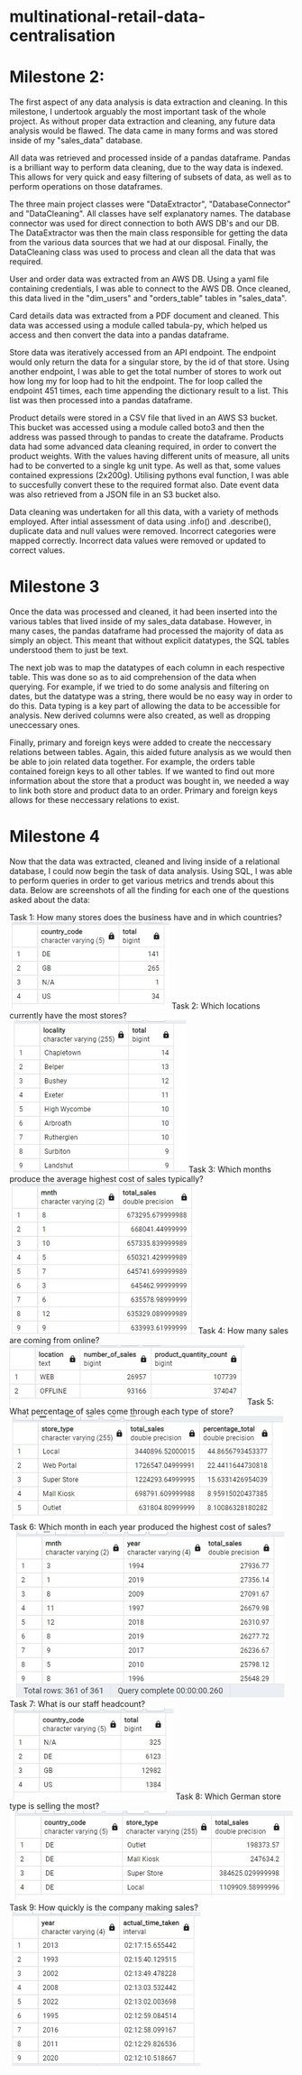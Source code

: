 # multinational-retail-data-centralisation

# Milestone 2:
The first aspect of any data analysis is data extraction and cleaning. In this milestone, I undertook arguably the most important task of the whole project. As without proper data extraction and cleaning, any future data analysis would be flawed. The data came in many forms and was stored inside of my "sales_data" database. 

All data was retrieved and processed inside of a pandas dataframe. Pandas is a brilliant way to perform data cleaning, due to the way data is indexed. This allows for very quick and easy filtering of subsets of data, as well as to perform operations on those dataframes.

The three main project classes were "DataExtractor", "DatabaseConnector" and "DataCleaning". All classes have self explanatory names. The database connector was used for direct connection to both AWS DB's and our DB. The DataExtractor was then the main class responsible for getting the data from the various data sources that we had at our disposal. Finally, the DataCleaning class was used to process and clean all the data that was required.

User and order data was extracted from an AWS DB. Using a yaml file containing credentials, I was able to connect to the AWS DB. Once cleaned, this data lived in the "dim_users" and "orders_table" tables in "sales_data".

Card details data was extracted from a PDF document and cleaned. This data was accessed using a module called tabula-py, which helped us access and then convert the data into a pandas dataframe.

Store data was iteratively accessed from an API endpoint. The endpoint would only return the data for a singular store, by the id of that store. Using another endpoint, I was able to get the total number of stores to work out how long my for loop had to hit the endpoint. The for loop called the endpoint 451 times, each time appending the dictionary result to a list. This list was then processed into a pandas dataframe. 

Product details were stored in a CSV file that lived in an AWS S3 bucket. This bucket was accessed using a module called boto3 and then the address was passed through to pandas to create the dataframe. Products data had some advanced data cleaning required, in order to convert the product weights. With the values having different units of measure, all units had to be converted to a single kg unit type. As well as that, some values contained expressions (2x200g). Utilising pythons eval function, I was able to succesfully convert these to the required format also. Date event data was also retrieved from a JSON file in an S3 bucket also.

Data cleaning was undertaken for all this data, with a variety of methods employed. After intial assessment of data using .info() and .describe(), duplicate data and null values were removed. Incorrect categories were mapped correctly. Incorrect data values were removed or updated to correct values.

# Milestone 3
Once the data was processed and cleaned, it had been inserted into the various tables that lived inside of my sales_data database. However, in many cases, the pandas dataframe had processed the majority of data as simply an object. This meant that without explicit datatypes, the SQL tables understood them to just be text. 

The next job was to map the datatypes of each column in each respective table. This was done so as to aid comprehension of the data when querying. For example, if we tried to do some analysis and filtering on dates, but the datatype was a string, there would be no easy way in order to do this. Data typing is a key part of allowing the data to be accessible for analysis. New derived columns were also created, as well as dropping uneccessary ones. 

Finally, primary and foreign keys were added to create the neccessary relations between tables. Again, this aided future analysis as we would then be able to join related data together. For example, the orders table contained foreign keys to all other tables. If we wanted to find out more information about the store that a product was bought in, we needed a way to link both store and product data to an order. Primary and foreign keys allows for these neccessary relations to exist. 

# Milestone 4
Now that the data was extracted, cleaned and living inside of a relational database, I could now begin the task of data analysis. Using SQL, I was able to perform queries in order to get various metrics and trends about this data. Below are screenshots of all the finding for each one of the questions asked about the data:

Task 1: How many stores does the business have and in which countries? 
![alt text](https://github.com/PDDhillon/multinational-retail-data-centralisation/blob/main/images/Task_1.jpg?raw=true)
Task 2: Which locations currently have the most stores? 
![alt text](https://github.com/PDDhillon/multinational-retail-data-centralisation/blob/main/images/Task_2.jpg?raw=true)
Task 3: Which months produce the average highest cost of sales typically? 
![alt text](https://github.com/PDDhillon/multinational-retail-data-centralisation/blob/main/images/Task_3.jpg?raw=true)
Task 4: How many sales are coming from online? 
![alt text](https://github.com/PDDhillon/multinational-retail-data-centralisation/blob/main/images/Task_4.jpg?raw=true)
Task 5: What percentage of sales come through each type of store? 
![alt text](https://github.com/PDDhillon/multinational-retail-data-centralisation/blob/main/images/Task_5.jpg?raw=true)
Task 6: Which month in each year produced the highest cost of sales? 
![alt text](https://github.com/PDDhillon/multinational-retail-data-centralisation/blob/main/images/Task_6.jpg?raw=true)
Task 7: What is our staff headcount?
![alt text](https://github.com/PDDhillon/multinational-retail-data-centralisation/blob/main/images/Task_7.jpg?raw=true)
Task 8: Which German store type is selling the most? 
![alt text](https://github.com/PDDhillon/multinational-retail-data-centralisation/blob/main/images/Task_8.jpg?raw=true)
Task 9: How quickly is the company making sales? 
![alt text](https://github.com/PDDhillon/multinational-retail-data-centralisation/blob/main/images/Task_9.jpg?raw=true)